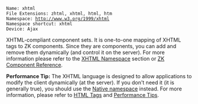 `Name: xhtml`  
`File Extensions: zhtml, xhtml, html, htm`  
`Namespace: `[`http://www.w3.org/1999/xhtml`](http://www.w3.org/1999/xhtml)  
`Namespace shortcut: xhtml`  
`Device: Ajax`

XHTML-compliant component sets. It is one-to-one mapping of XHTML tags
to ZK components. Since they are components, you can add and remove them
dynamically (and control it on the server). For more information please
refer to the [XHTML
Namespace](ZUML_Reference/ZUML/Languages/XHTML) section or
[ZK Component
Reference]({{site.baseurl}}/zk_component_ref/xhtml_components).

**Performance Tip:** The XHTML language is designed to allow
applications to modify the client dynamically (at the server). If you
don't need it (it is generally true), you should use the [Native
namespace](ZUML_Reference/ZUML/Namespaces/Native) instead.
For more information, please refer to [HTML
Tags]({{site.baseurl}}/zk_dev_ref/ui_patterns/html_tags) and
[Performance
Tips]({{site.baseurl}}/zk_dev_ref/performance_tips/use_native_namespace_instead_of_xhtml_namespace).


